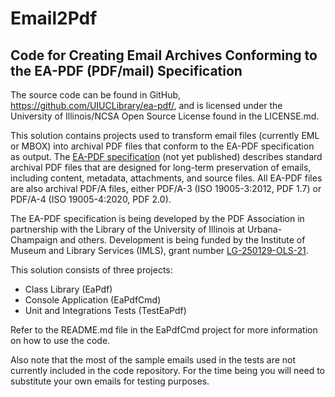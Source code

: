 # Email2Pdf

## Code for Creating Email Archives Conforming to the EA-PDF (PDF/mail) Specification

The source code can be found in GitHub, https://github.com/UIUCLibrary/ea-pdf/, and is licensed under the University of Illinois/NCSA Open Source License
found in the LICENSE.md.

This solution contains projects used to transform email files (currently EML or MBOX) into archival PDF files 
that conform to the EA-PDF specification as output. The [EA-PDF specification](https://pdfa.org/resource/ea-pdf/) (not yet published) describes standard
archival PDF files that are designed for long-term preservation of emails, including content, metadata, 
attachments, and source files. All EA-PDF files are also archival PDF/A files, either PDF/A-3 (ISO 19005-3:2012, PDF 1.7) 
or PDF/A-4 (ISO 19005-4:2020, PDF 2.0).  

The EA-PDF specification is being developed by the PDF Association in partnership with the Library of the 
University of Illinois at Urbana-Champaign and others. Development is being funded by the Institute of 
Museum and Library Services (IMLS), grant number [LG-250129-OLS-21](https://www.imls.gov/grants/awarded/lg-250129-ols-21).

This solution consists of three projects:
- Class Library (EaPdf)
- Console Application (EaPdfCmd)
- Unit and Integrations Tests (TestEaPdf)

Refer to the README.md file in the EaPdfCmd project for more information on how to use the code.

Also note that the most of the sample emails used in the tests are not currently included in the code repository.  For
the time being you will need to substitute your own emails for testing purposes.  

